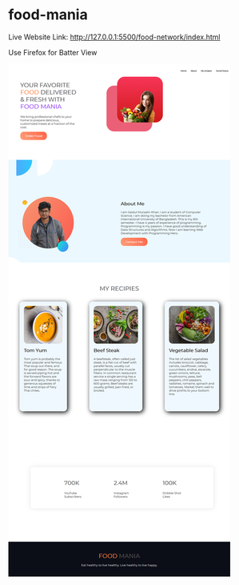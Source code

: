 # food-mania
Live Website Link: http://127.0.0.1:5500/food-network/index.html

Use Firefox for Batter View

![Test Image 4](https://github.com/Saidul-M-Khan/food-mania/blob/main/Screenshot_2021-07-06%20Food%20Mania(1).jpg)
